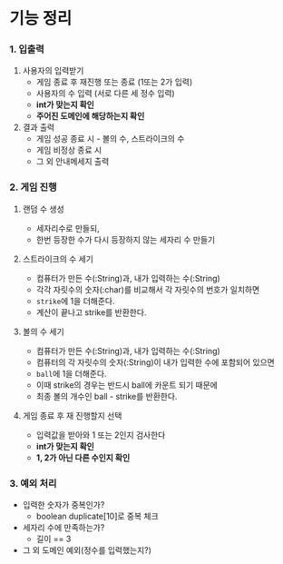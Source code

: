 # 기능 정리

### 1. 입출력
1. 사용자의 입력받기
   - 게임 종료 후 재진행 또는 종료 (1또는 2가 입력)
   - 사용자의 수 입력 (서로 다른 세 정수 입력)
   - **int가 맞는지 확인**
   - **주어진 도메인에 해당하는지 확인**
2. 결과 출력
   - 게임 성공 종료 시 - 볼의 수, 스트라이크의 수
   - 게임 비정상 종료 시 
   - 그 외 안내메세지 출력
   
### 2. 게임 진행
1. 랜덤 수 생성
   - 세자리수로 만들되,
   - 한번 등장한 수가 다시 등장하지 않는 세자리 수 만들기
2. 스트라이크의 수 세기
    - 컴퓨터가 만든 수(:String)과, 내가 입력하는 수(:String)
    - 각각 자릿수의 숫자(:char)를 비교해서 각 자릿수의 번호가 일치하면 
    - ```strike```에 1을 더해준다.
    - 계산이 끝나고 strike를 반환한다. 
3. 볼의 수 세기
   - 컴퓨터가 만든 수(:String)과, 내가 입력하는 수(:String)
   - 컴퓨터의 각 자릿수의 숫자(:String)이 내가 입력한 수에 포함되어 있으면
   - ```ball```에 1을 더해준다.
   - 이때 strike의 경우는 반드시 ball에 카운트 되기 때문에
   - 최종 볼의 개수인 ball - strike를 반환한다.
   
4. 게임 종료 후 재 진행할지 선택
   - 입력값을 받아와 1 또는 2인지 검사한다
   - **int가 맞는지 확인**
   - **1, 2가 아닌 다른 수인지 확인**

### 3. 예외 처리
- 입력한 숫자가 중복인가? 
  - boolean duplicate[10]로 중복 체크
- 세자리 수에 만족하는가? 
  - 길이 == 3
- 그 외 도메인 예외(정수를 입력했는지?)